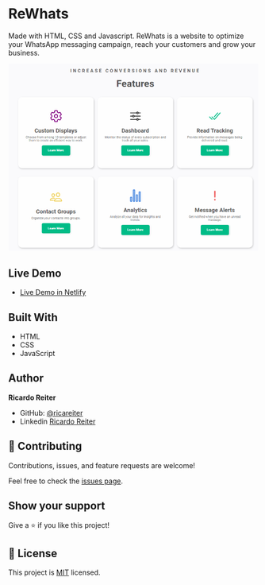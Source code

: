 # ReWhats

Made with HTML, CSS and Javascript. ReWhats is a website to optimize your WhatsApp messaging campaign, reach your customers and grow your business.

<p>
    <img src="assets/rewhatsimg.png" >
</p>

## Live Demo

- [Live Demo in Netlify](https://rewhats.netlify.app/)

## Built With

- HTML
- CSS
- JavaScript

## Author

**Ricardo Reiter**

- GitHub: [@ricareiter](https://github.com/ricareiter)
- Linkedin [Ricardo Reiter](https://www.linkedin.com/in/ricardoreiter/)

## 🤝 Contributing

Contributions, issues, and feature requests are welcome!

Feel free to check the [issues page](https://github.com/ricareiter/ReWhats/issues).

## Show your support

Give a ⭐️ if you like this project!

## 📝 License

This project is [MIT](./LICENSE) licensed.
